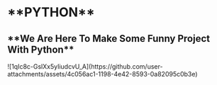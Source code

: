 <h1>**PYTHON**</h1>
<h2>**We Are Here To Make Some Funny Project With Python**</h2>
![1qIc8c-GslXx5yIiudcvU_A](https://github.com/user-attachments/assets/4c056ac1-1198-4e42-8593-0a82095c0b3e)
